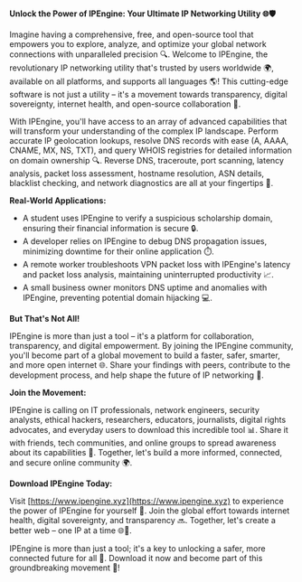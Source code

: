 **Unlock the Power of IPEngine: Your Ultimate IP Networking Utility 🌐🛡️**

Imagine having a comprehensive, free, and open-source tool that empowers you to explore, analyze, and optimize your global network connections with unparalleled precision 🔍. Welcome to IPEngine, the revolutionary IP networking utility that's trusted by users worldwide 🌍, available on all platforms, and supports all languages 🌎! This cutting-edge software is not just a utility – it's a movement towards transparency, digital sovereignty, internet health, and open-source collaboration 🚀.

With IPEngine, you'll have access to an array of advanced capabilities that will transform your understanding of the complex IP landscape. Perform accurate IP geolocation lookups, resolve DNS records with ease (A, AAAA, CNAME, MX, NS, TXT), and query WHOIS registries for detailed information on domain ownership 🔍. Reverse DNS, traceroute, port scanning, latency analysis, packet loss assessment, hostname resolution, ASN details, blacklist checking, and network diagnostics are all at your fingertips 📡.

**Real-World Applications:**

*   A student uses IPEngine to verify a suspicious scholarship domain, ensuring their financial information is secure 🔒.
*   A developer relies on IPEngine to debug DNS propagation issues, minimizing downtime for their online application ⏱️.
*   A remote worker troubleshoots VPN packet loss with IPEngine's latency and packet loss analysis, maintaining uninterrupted productivity 📈.
*   A small business owner monitors DNS uptime and anomalies with IPEngine, preventing potential domain hijacking 💻.

**But That's Not All!**

IPEngine is more than just a tool – it's a platform for collaboration, transparency, and digital empowerment. By joining the IPEngine community, you'll become part of a global movement to build a faster, safer, smarter, and more open internet 🌐. Share your findings with peers, contribute to the development process, and help shape the future of IP networking 🔧.

**Join the Movement:**

IPEngine is calling on IT professionals, network engineers, security analysts, ethical hackers, researchers, educators, journalists, digital rights advocates, and everyday users to download this incredible tool 📊. Share it with friends, tech communities, and online groups to spread awareness about its capabilities 🔗. Together, let's build a more informed, connected, and secure online community 🌍.

**Download IPEngine Today:**

Visit [https://www.ipengine.xyz](https://www.ipengine.xyz) to experience the power of IPEngine for yourself 📲. Join the global effort towards internet health, digital sovereignty, and transparency 🔜. Together, let's create a better web – one IP at a time 🌐👏.

IPEngine is more than just a tool; it's a key to unlocking a safer, more connected future for all 🌈. Download it now and become part of this groundbreaking movement 🚀!